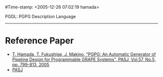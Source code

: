 #Time-stamp: <2005-12-26 07:02:19 hamada>

PGDL: PGPG Description Language

------
# Reference Paper

- [T. Hamada, T. Fukushige, J. Makino, "PGPG: An Automatic Generator of Pipeline Design for Programmable GRAPE Systems", PASJ, Vol.57, No.5, pp. 799-813, 2005](https://arxiv.org/pdf/astro-ph/0703182v1.pdf)
- [PASJ](http://pasj.oxfordjournals.org/content/57/5/799)



